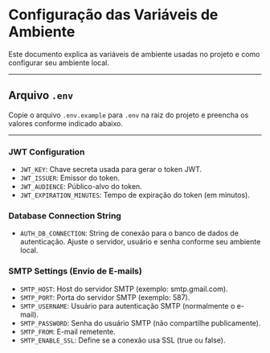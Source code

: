 # Configuração das Variáveis de Ambiente

Este documento explica as variáveis de ambiente usadas no projeto e como configurar seu ambiente local.

---

## Arquivo `.env`

Copie o arquivo `.env.example` para `.env` na raiz do projeto e preencha os valores conforme indicado abaixo.

---

### JWT Configuration

- `JWT_KEY`: Chave secreta usada para gerar o token JWT.
- `JWT_ISSUER`: Emissor do token.
- `JWT_AUDIENCE`: Público-alvo do token.
- `JWT_EXPIRATION_MINUTES`: Tempo de expiração do token (em minutos).

### Database Connection String

- `AUTH_DB_CONNECTION`: String de conexão para o banco de dados de autenticação. Ajuste o servidor, usuário e senha conforme seu ambiente local.

### SMTP Settings (Envio de E-mails)

- `SMTP_HOST`: Host do servidor SMTP (exemplo: smtp.gmail.com).
- `SMTP_PORT`: Porta do servidor SMTP (exemplo: 587).
- `SMTP_USERNAME`: Usuário para autenticação SMTP (normalmente o e-mail).
- `SMTP_PASSWORD`: Senha do usuário SMTP (não compartilhe publicamente).
- `SMTP_FROM`: E-mail remetente.
- `SMTP_ENABLE_SSL`: Define se a conexão usa SSL (true ou false).


